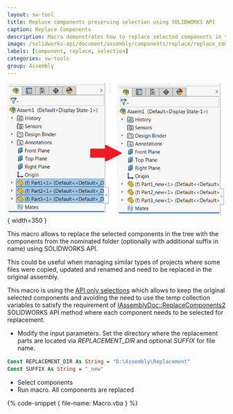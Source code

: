 ```yaml
---
layout: sw-tool
title: Replace components preserving selection using SOLIDWORKS API
caption: Replace Components
description: Macro demonstrates how to replace selected components in the batch preserving original selections using SOLIDWORKS API
image: /solidworks-api/document/assembly/components/replace/replace_components.png
labels: [component, replace, selection]
categories: sw-tools
group: Assembly
---
```

![Components replaced in the tree](replace_components.png){ width=350 }

This macro allows to replace the selected components in the tree with the components from the nominated folder (optionally with additional suffix in name) using SOLIDWORKS API.

This could be useful when managing similar types of projects where some files were copied, updated and renamed and need to be replaced in the original assembly.

This macro is using the [API only selections](solidworks-api/document/selection/api-only-selection/) which allows to keep the original selected components and avoiding the need to use the temp collection variables to satisfy the requirement of [IAssemblyDoc::ReplaceComponents2](http://help.solidworks.com/2017/english/api/sldworksapi/solidworks.interop.sldworks~solidworks.interop.sldworks.iassemblydoc~replacecomponents2.html) SOLIDWORKS API method where each component needs to be selected for replacement.

* Modify the input parameters. Set the directory where the replacement parts are located via *REPLACEMENT_DIR* and optional *SUFFIX* for file name.

~~~ vb
Const REPLACEMENT_DIR As String = "D:\Assembly\Replacement"
Const SUFFIX As String = "_new"
~~~

* Select components
* Run macro. All components are replaced

{% code-snippet { file-name: Macro.vba } %}
